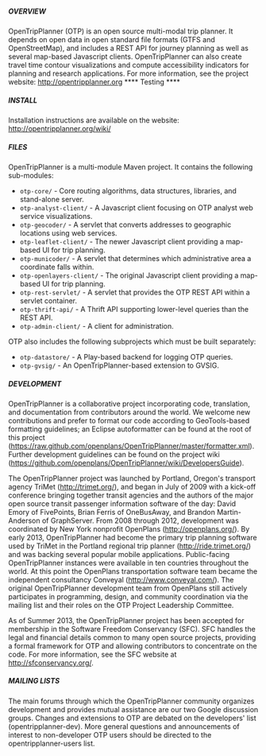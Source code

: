 ##### OVERVIEW

OpenTripPlanner (OTP) is an open source multi-modal trip planner. It depends on open data in open standard file formats (GTFS and OpenStreetMap), and includes a REST API for journey planning as well as several map-based Javascript clients. OpenTripPlanner can also create travel time contour visualizations and compute accessibility indicators for planning and research applications. For more information, see the project website: http://opentripplanner.org
**** Testing ****
##### INSTALL

Installation instructions are available on the website: http://opentripplanner.org/wiki/

##### FILES

OpenTripPlanner is a multi-module Maven project. It contains the following sub-modules:

* `otp-core/`              - Core routing algorithms, data structures, libraries, and stand-alone server.
* `otp-analyst-client/`    - A Javascript client focusing on OTP analyst web service visualizations.
* `otp-geocoder/`          - A servlet that converts addresses to geographic locations using web services.
* `otp-leaflet-client/`    - The newer Javascript client providing a map-based UI for trip planning.
* `otp-municoder/`         - A servlet that determines which administrative area a coordinate falls within. 
* `otp-openlayers-client/` - The original Javascript client providing a map-based UI for trip planning.
* `otp-rest-servlet/`      - A servlet that provides the OTP REST API within a servlet container.
* `otp-thrift-api/`        - A Thrift API supporting lower-level queries than the REST API.
* `otp-admin-client/`      - A client for administration.

OTP also includes the following subprojects which must be built separately:

* `otp-datastore/`         - A Play-based backend for logging OTP queries.
* `otp-gvsig/`             - An OpenTripPlanner-based extension to GVSIG.

##### DEVELOPMENT

OpenTripPlanner is a collaborative project incorporating code, translation, and documentation from contributors around the world. We welcome new contributions and prefer to format our code according to GeoTools-based formatting guidelines; an Eclipse autoformatter can be found at the root of this project (https://raw.github.com/openplans/OpenTripPlanner/master/formatter.xml). Further development guidelines can be found on the project wiki (https://github.com/openplans/OpenTripPlanner/wiki/DevelopersGuide).

The OpenTripPlanner project was launched by Portland, Oregon's transport agency TriMet (http://trimet.org/), and began in July of 2009 with a kick-off conference bringing together transit agencies and the authors of the major open source transit passenger information software of the day: David Emory of FivePoints, Brian Ferris of OneBusAway, and Brandon Martin-Anderson of GraphServer. From 2008 through 2012, development was coordinated by New York nonprofit OpenPlans (http://openplans.org/). By early 2013, OpenTripPlanner had become the primary trip planning software used by TriMet in the Portland regional trip planner (http://ride.trimet.org/) and was backing several popular mobile applications. Public-facing OpenTripPlanner instances were available in ten countries throughout the world. At this point the OpenPlans transportation software team became the independent consultancy Conveyal (http://www.conveyal.com/). The original OpenTripPlanner development team from OpenPlans still actively participates in programming, design, and community coordination via the mailing list and their roles on the OTP Project Leadership Committee.

As of Summer 2013, the OpenTripPlanner project has been accepted for membership in the Software Freedom Conservancy (SFC). SFC handles the legal and financial details common to many open source projects, providing a formal framework for OTP and allowing contributors to concentrate on the code. For more information, see the SFC website at http://sfconservancy.org/.

##### MAILING LISTS

The main forums through which the OpenTripPlanner community organizes development and provides mutual assistance are our two Google discussion groups. Changes and extensions to OTP are debated on the developers' list (opentripplanner-dev). More general questions and announcements of interest to non-developer OTP users should be directed to the opentripplanner-users list.
